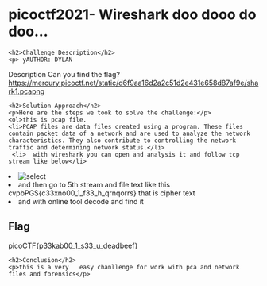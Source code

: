 
<!DOCTYPE html>
<html>
<head>
    <title>
     picoctf2021- Wireshark doo dooo do doo...
    </title>
</head>
<body>
    <h1>picoctf2021- Wireshark doo dooo do doo...</h1>

    <h2>Challenge Description</h2>
    <p> yAUTHOR: DYLAN

Description
Can you find the flag?
https://mercury.picoctf.net/static/d6f9aa16d2a2c51d2e431e658d87af9e/shark1.pcapng
 
</p>

    <h2>Solution Approach</h2>
    <p>Here are the steps we took to solve the challenge:</p>
    <ol>this is pcap file.
    <li>PCAP files are data files created using a program. These files contain packet data of a network and are used to analyze the network characteristics. They also contribute to controlling the network traffic and determining network status.</li>
     <li>  with wireshark you can open and analysis it and follow tcp stream like below</li>
   <li>  <img src=" https://missnhome.github.io/blog/2024/practice/picoctf/wiresharkdodo/selectfollow.png" alt="select" class="inline"/></li>
<li>and then go to  5th stream and file text like this cvpbPGS{c33xno00_1_f33_h_qrnqorrs} that is cipher text</li>

<li>and with online tool decode and find it 
    </ol>
<br>
    <h2>Flag</h2>
    <p class="flag">picoCTF{p33kab00_1_s33_u_deadbeef}
</p>

    <h2>Conclusion</h2>
    <p>this is a very   easy chanllenge for work with pca and network files and forensics</p>
</body>
</html>
